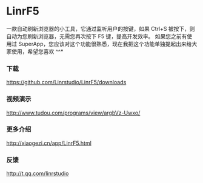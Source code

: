 # LinrF5
一款自动刷新浏览器的小工具，它通过监听用户的按键，如果 Ctrl+S 被按下，则自动为您刷新浏览器，无需您再次按下 F5 键，提高开发效率。
如果您之前有使用过 SuperApp，您应该对这个功能很熟悉，现在我把这个功能单独提起出来给大家使用，希望您喜欢 ^^*

### 下载
https://github.com/Linrstudio/LinrF5/downloads

### 视频演示
http://www.tudou.com/programs/view/argbVz-Uwxo/

### 更多介绍
http://xiaogezi.cn/app/LinrF5.html

### 反馈
http://t.qq.com/linrstudio